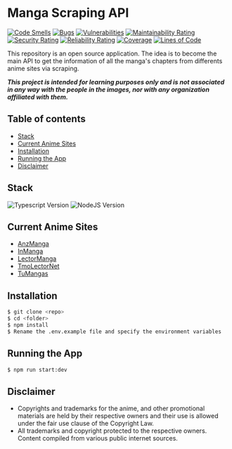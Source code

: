 # Manga Scraping API

[![Code Smells](https://sonarcloud.io/api/project_badges/measure?project=Fillikenes_webscraping-api&metric=code_smells)](https://sonarcloud.io/summary/new_code?id=Fillikenes_webscraping-api)
[![Bugs](https://sonarcloud.io/api/project_badges/measure?project=Fillikenes_webscraping-api&metric=bugs)](https://sonarcloud.io/summary/new_code?id=Fillikenes_webscraping-api)
[![Vulnerabilities](https://sonarcloud.io/api/project_badges/measure?project=Fillikenes_webscraping-api&metric=vulnerabilities)](https://sonarcloud.io/summary/new_code?id=Fillikenes_webscraping-api)
[![Maintainability Rating](https://sonarcloud.io/api/project_badges/measure?project=Fillikenes_webscraping-api&metric=sqale_rating)](https://sonarcloud.io/summary/new_code?id=Fillikenes_webscraping-api)
[![Security Rating](https://sonarcloud.io/api/project_badges/measure?project=Fillikenes_webscraping-api&metric=security_rating)](https://sonarcloud.io/summary/new_code?id=Fillikenes_webscraping-api)
[![Reliability Rating](https://sonarcloud.io/api/project_badges/measure?project=Fillikenes_webscraping-api&metric=reliability_rating)](https://sonarcloud.io/summary/new_code?id=Fillikenes_webscraping-api)
[![Coverage](https://sonarcloud.io/api/project_badges/measure?project=Fillikenes_webscraping-api&metric=coverage)](https://sonarcloud.io/summary/new_code?id=Fillikenes_webscraping-api)
[![Lines of Code](https://sonarcloud.io/api/project_badges/measure?project=Fillikenes_webscraping-api&metric=ncloc)](https://sonarcloud.io/summary/new_code?id=Fillikenes_webscraping-api)

This repository is an open source application. The idea is to become the main API to get the information of all the manga's chapters from differents anime sites via scraping.

***This project is intended for learning purposes only and is not associated in any way with the people in the images, nor with any organization affiliated with them.***

## Table of contents
- [Stack](#stack)
- [Current Anime Sites](#current-anime-sites)
- [Installation](#installation)
- [Running the App](#running-the-app)
- [Disclaimer](#disclaimer)

<div id='stack'/>

## Stack

<p align="left">
    <img src="https://img.shields.io/badge/Typescript--blue?style=flat&logo=typescript" alt="Typescript Version">
    <img src="https://img.shields.io/badge/Nodejs--green?style=flat&logo=node.js" alt="NodeJS Version">
</p>

<div id='current-anime-sites'/>

## Current Anime Sites

- [AnzManga](https://www.anzmangashd.com/)
- [InManga](https://inmanga.com/)
- [LectorManga](https://lectormanga.fun/)
- [TmoLectorNet](https://tmolector.net/)
- [TuMangas](https://tumangas.net/)

<div id='installation'/>

## Installation

```bash
$ git clone <repo>
$ cd <folder>
$ npm install
$ Rename the .env.example file and specify the environment variables
```

<div id='running-the-app'/>

## Running the App

```bash
$ npm run start:dev
```

<div id='disclaimer'/>

## Disclaimer

- Copyrights and trademarks for the anime, and other promotional materials are held by their respective owners and their use is allowed under the fair use clause of the Copyright Law.
- All trademarks and copyright protected to the respective owners. Content compiled from various public internet sources.
